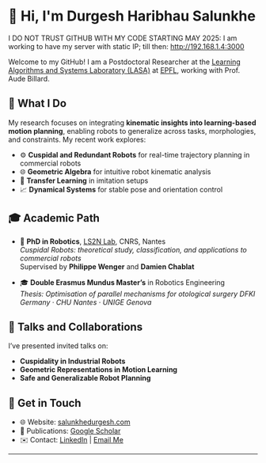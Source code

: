 # 👋 Hi, I'm Durgesh Haribhau Salunkhe

I DO NOT TRUST GITHUB WITH MY CODE STARTING MAY 2025:
I am working to have my server with static IP; till then:  http://192.168.1.4:3000

Welcome to my GitHub! I am a Postdoctoral Researcher at the [Learning Algorithms and Systems Laboratory (LASA)](https://www.epfl.ch/labs/lasa/) at [EPFL](https://www.epfl.ch/en/), working with Prof. Aude Billard.

## 🧠 What I Do

My research focuses on integrating **kinematic insights into learning-based motion planning**, enabling robots to generalize across tasks, morphologies, and constraints. My recent work explores:
- ⚙️ **Cuspidal and Redundant Robots** for real-time trajectory planning in commercial robots
- 🌐 **Geometric Algebra** for intuitive robot kinematic analysis
- 🔁 **Transfer Learning** in imitation setups
- 📈 **Dynamical Systems** for stable pose and orientation control

## 🎓 Academic Path

- 🧪 **PhD in Robotics**, [LS2N Lab](https://www.ls2n.fr/), CNRS, Nantes  
  *Cuspidal Robots: theoretical study, classification, and applications to commercial robots*  
  Supervised by **Philippe Wenger** and **Damien Chablat**

- 🎓 **Double Erasmus Mundus Master’s** in Robotics Engineering  
  *Thesis: Optimisation of parallel mechanisms for otological surgery*
  *DFKI Germany · CHU Nantes · UNIGE Genova*

## 📣 Talks and Collaborations

I’ve presented invited talks on:
- **Cuspidality in Industrial Robots**
- **Geometric Representations in Motion Learning**
- **Safe and Generalizable Robot Planning**


## 🔗 Get in Touch

- 🌐 Website: [salunkhedurgesh.com](https://salunkhedurgesh.com)
- 📝 Publications: [Google Scholar](https://scholar.google.com/citations?user=XXXXXXXX)  
- ✉️ Contact: [LinkedIn](https://www.linkedin.com/in/durgesh-salunkhe/) | [Email Me](mailto:salunkhedurgesh@outlook.com)

---
